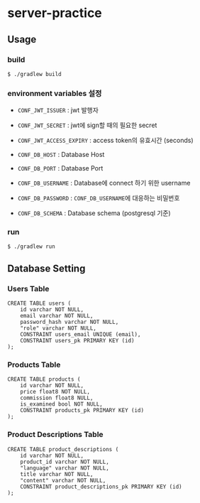 # server-practice

## Usage

### build
```
$ ./gradlew build
```
### environment variables 설정
- `CONF_JWT_ISSUER` : jwt 발행자
- `CONF_JWT_SECRET` : jwt에 sign할 때의 필요한 secret
- `CONF_JWT_ACCESS_EXPIRY` : access token의 유효시간 (seconds)

- `CONF_DB_HOST` : Database Host
- `CONF_DB_PORT` : Database Port
- `CONF_DB_USERNAME` : Database에 connect 하기 위한 username
- `CONF_DB_PASSWORD` : `CONF_DB_USERNAME`에 대응하는 비밀번호
- `CONF_DB_SCHEMA` : Database schema (postgresql 기준)

### run 
```
$ ./gradlew run
```

## Database Setting
### Users Table
```
CREATE TABLE users (
	id varchar NOT NULL,
	email varchar NOT NULL,
	password_hash varchar NOT NULL,
	"role" varchar NOT NULL,
	CONSTRAINT users_email UNIQUE (email),
	CONSTRAINT users_pk PRIMARY KEY (id)
);
```
### Products Table
```
CREATE TABLE products (
	id varchar NOT NULL,
	price float8 NOT NULL,
	commission float8 NULL,
	is_examined bool NOT NULL,
	CONSTRAINT products_pk PRIMARY KEY (id)
);
```
### Product Descriptions Table
```
CREATE TABLE product_descriptions (
	id varchar NOT NULL,
	product_id varchar NOT NULL,
	"language" varchar NOT NULL,
	title varchar NOT NULL,
	"content" varchar NOT NULL,
	CONSTRAINT product_descriptions_pk PRIMARY KEY (id)
);
```
